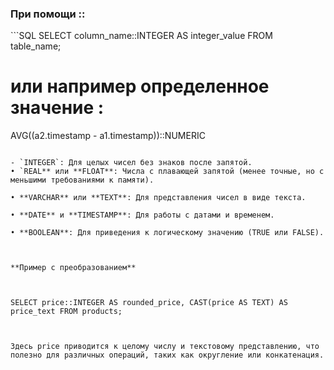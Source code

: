 <h3>При помощи :: </h3>
```SQL
SELECT column_name::INTEGER AS integer_value
FROM table_name;

# или например определенное значение : 

AVG((a2.timestamp - a1.timestamp))::NUMERIC
```

- `INTEGER`: Для целых чисел без знаков после запятой.
• `REAL** или **FLOAT**: Числа с плавающей запятой (менее точные, но с меньшими требованиями к памяти).

• **VARCHAR** или **TEXT**: Для представления чисел в виде текста.

• **DATE** и **TIMESTAMP**: Для работы с датами и временем.

• **BOOLEAN**: Для приведения к логическому значению (TRUE или FALSE).

  

**Пример с преобразованием**

  

SELECT price::INTEGER AS rounded_price, CAST(price AS TEXT) AS price_text FROM products;

  

Здесь price приводится к целому числу и текстовому представлению, что полезно для различных операций, таких как округление или конкатенация.